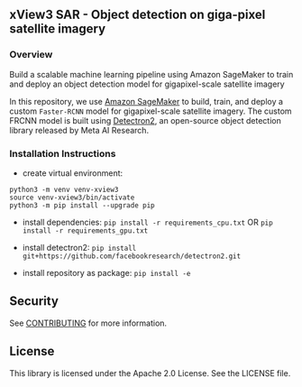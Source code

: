 ## xView3 SAR - Object detection on giga-pixel satellite imagery

### Overview

Build a scalable machine learning pipeline using Amazon SageMaker to train and deploy an object detection model for gigapixel-scale satellite imagery 
 
In this repository, we use [Amazon SageMaker](https://aws.amazon.com/sagemaker/) to build, train, and deploy a custom `Faster-RCNN` model for gigapixel-scale satellite imagery. The custom FRCNN model is built using [Detectron2](https://github.com/facebookresearch/detectron2), an open-source object detection library released by Meta AI Research. 

### Installation Instructions
- create virtual environment:
```
python3 -m venv venv-xview3
source venv-xview3/bin/activate
python3 -m pip install --upgrade pip
```
- install dependencies:
`pip install -r requirements_cpu.txt` OR `pip install -r requirements_gpu.txt`

- install detectron2:
`pip install git+https://github.com/facebookresearch/detectron2.git`

- install repository as package:
`pip install -e`


## Security

See [CONTRIBUTING](CONTRIBUTING.md#security-issue-notifications) for more information.

## License

This library is licensed under the Apache 2.0 License. See the LICENSE file.


